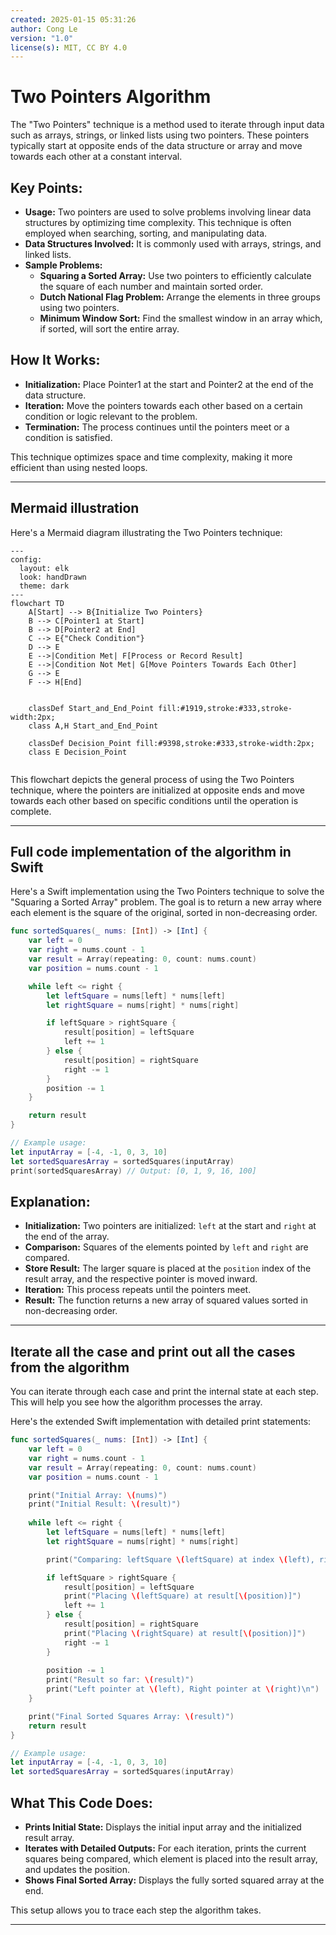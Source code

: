 ```yaml
---
created: 2025-01-15 05:31:26
author: Cong Le
version: "1.0"
license(s): MIT, CC BY 4.0
---
```


# Two Pointers Algorithm


The "Two Pointers" technique is a method used to iterate through input data such as arrays, strings, or linked lists using two pointers. These pointers typically start at opposite ends of the data structure or array and move towards each other at a constant interval.

## Key Points:
- **Usage:** Two pointers are used to solve problems involving linear data structures by optimizing time complexity. This technique is often employed when searching, sorting, and manipulating data.
- **Data Structures Involved:** It is commonly used with arrays, strings, and linked lists.
- **Sample Problems:**
  - **Squaring a Sorted Array:** Use two pointers to efficiently calculate the square of each number and maintain sorted order.
  - **Dutch National Flag Problem:** Arrange the elements in three groups using two pointers.
  - **Minimum Window Sort:** Find the smallest window in an array which, if sorted, will sort the entire array.

## How It Works:
- **Initialization:** Place Pointer1 at the start and Pointer2 at the end of the data structure.
- **Iteration:** Move the pointers towards each other based on a certain condition or logic relevant to the problem.
- **Termination:** The process continues until the pointers meet or a condition is satisfied.

This technique optimizes space and time complexity, making it more efficient than using nested loops.


---


## Mermaid illustration

Here's a Mermaid diagram illustrating the Two Pointers technique:

```mermaid
---
config:
  layout: elk
  look: handDrawn
  theme: dark
---
flowchart TD
    A[Start] --> B{Initialize Two Pointers}
    B --> C[Pointer1 at Start]
    B --> D[Pointer2 at End]
    C --> E{"Check Condition"}
    D --> E
    E -->|Condition Met| F[Process or Record Result]
    E -->|Condition Not Met| G[Move Pointers Towards Each Other]
    G --> E
    F --> H[End]


    classDef Start_and_End_Point fill:#1919,stroke:#333,stroke-width:2px;
    class A,H Start_and_End_Point
    
    classDef Decision_Point fill:#9398,stroke:#333,stroke-width:2px;
    class E Decision_Point
    
```

This flowchart depicts the general process of using the Two Pointers technique, where the pointers are initialized at opposite ends and move towards each other based on specific conditions until the operation is complete.


---

## Full code implementation of the algorithm in Swift


Here's a Swift implementation using the Two Pointers technique to solve the "Squaring a Sorted Array" problem. The goal is to return a new array where each element is the square of the original, sorted in non-decreasing order.

```swift
func sortedSquares(_ nums: [Int]) -> [Int] {
    var left = 0
    var right = nums.count - 1
    var result = Array(repeating: 0, count: nums.count)
    var position = nums.count - 1

    while left <= right {
        let leftSquare = nums[left] * nums[left]
        let rightSquare = nums[right] * nums[right]

        if leftSquare > rightSquare {
            result[position] = leftSquare
            left += 1
        } else {
            result[position] = rightSquare
            right -= 1
        }
        position -= 1
    }

    return result
}

// Example usage:
let inputArray = [-4, -1, 0, 3, 10]
let sortedSquaresArray = sortedSquares(inputArray)
print(sortedSquaresArray) // Output: [0, 1, 9, 16, 100]
```

## Explanation:
- **Initialization:** Two pointers are initialized: `left` at the start and `right` at the end of the array.
- **Comparison:** Squares of the elements pointed by `left` and `right` are compared.
- **Store Result:** The larger square is placed at the `position` index of the result array, and the respective pointer is moved inward.
- **Iteration:** This process repeats until the pointers meet.
- **Result:** The function returns a new array of squared values sorted in non-decreasing order.

---



## Iterate all the case and print out all the cases from the algorithm


You can iterate through each case and print the internal state at each step.
This will help you see how the algorithm processes the array.

Here's the extended Swift implementation with detailed print statements:

```swift
func sortedSquares(_ nums: [Int]) -> [Int] {
    var left = 0
    var right = nums.count - 1
    var result = Array(repeating: 0, count: nums.count)
    var position = nums.count - 1

    print("Initial Array: \(nums)")
    print("Initial Result: \(result)")
    
    while left <= right {
        let leftSquare = nums[left] * nums[left]
        let rightSquare = nums[right] * nums[right]

        print("Comparing: leftSquare \(leftSquare) at index \(left), rightSquare \(rightSquare) at index \(right)")

        if leftSquare > rightSquare {
            result[position] = leftSquare
            print("Placing \(leftSquare) at result[\(position)]")
            left += 1
        } else {
            result[position] = rightSquare
            print("Placing \(rightSquare) at result[\(position)]")
            right -= 1
        }
        
        position -= 1
        print("Result so far: \(result)")
        print("Left pointer at \(left), Right pointer at \(right)\n")
    }

    print("Final Sorted Squares Array: \(result)")
    return result
}

// Example usage:
let inputArray = [-4, -1, 0, 3, 10]
let sortedSquaresArray = sortedSquares(inputArray)
```

## What This Code Does:
- **Prints Initial State:** Displays the initial input array and the initialized result array.
- **Iterates with Detailed Outputs:** For each iteration, prints the current squares being compared, which element is placed into the result array, and updates the position.
- **Shows Final Sorted Array:** Displays the fully sorted squared array at the end. 

This setup allows you to trace each step the algorithm takes.


---
